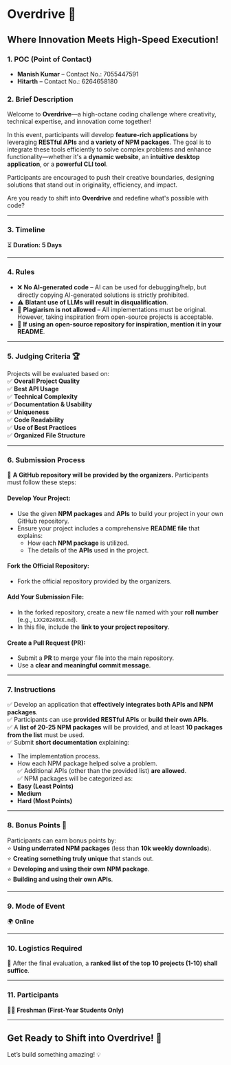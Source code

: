 # Overdrive 🚀  

## **Where Innovation Meets High-Speed Execution!**  

### **1. POC (Point of Contact)**  
- **Manish Kumar** – Contact No.: 7055447591  
- **Hitarth** – Contact No.: 6264658180  

### **2. Brief Description**  
Welcome to **Overdrive**—a high-octane coding challenge where creativity, technical expertise, and innovation come together!  

In this event, participants will develop **feature-rich applications** by leveraging **RESTful APIs** and **a variety of NPM packages**. The goal is to integrate these tools efficiently to solve complex problems and enhance functionality—whether it's a **dynamic website**, an **intuitive desktop application**, or a **powerful CLI tool**.  

Participants are encouraged to push their creative boundaries, designing solutions that stand out in originality, efficiency, and impact.  

Are you ready to shift into **Overdrive** and redefine what's possible with code?  

---

### **3. Timeline**  
⏳ **Duration: 5 Days**  

---

### **4. Rules**  
- ❌ **No AI-generated code** – AI can be used for debugging/help, but directly copying AI-generated solutions is strictly prohibited.  
- ⚠️ **Blatant use of LLMs will result in disqualification**.  
- 🚫 **Plagiarism is not allowed** – All implementations must be original. However, taking inspiration from open-source projects is acceptable.  
- 📌 **If using an open-source repository for inspiration, mention it in your README**.  

---

### **5. Judging Criteria 🏆**  
Projects will be evaluated based on:  
✅ **Overall Project Quality**  
✅ **Best API Usage**  
✅ **Technical Complexity**  
✅ **Documentation & Usability**  
✅ **Uniqueness**  
✅ **Code Readability**  
✅ **Use of Best Practices**  
✅ **Organized File Structure**  

---

### **6. Submission Process**  
📌 **A GitHub repository will be provided by the organizers.** Participants must follow these steps:

#### Develop Your Project:
- Use the given **NPM packages** and **APIs** to build your project in your own GitHub repository.
- Ensure your project includes a comprehensive **README file** that explains:
  - How each **NPM package** is utilized.
  - The details of the **APIs** used in the project.

#### Fork the Official Repository:
- Fork the official repository provided by the organizers.

#### Add Your Submission File:
- In the forked repository, create a new file named with your **roll number** (e.g., `LXX20240XX.md`).
- In this file, include the **link to your project repository**.

#### Create a Pull Request (PR):
- Submit a **PR** to merge your file into the main repository.
- Use a **clear and meaningful commit message**.

---

### **7. Instructions**  
✅ Develop an application that **effectively integrates both APIs and NPM packages**.  
✅ Participants can use **provided RESTful APIs** or **build their own APIs**.  
✅ A **list of 20-25 NPM packages** will be provided, and at least **10 packages from the list** must be used.  
✅ Submit **short documentation** explaining:  
   - The implementation process.
   - How each NPM package helped solve a problem.  
✅ Additional APIs (other than the provided list) **are allowed**.  
✅ NPM packages will be categorized as:  
   - **Easy (Least Points)**
   - **Medium**
   - **Hard (Most Points)**  

---

### **8. Bonus Points 🎯**  
Participants can earn bonus points by:  
⭐ **Using underrated NPM packages** (less than **10k weekly downloads**).  
⭐ **Creating something truly unique** that stands out.  
⭐ **Developing and using their own NPM package**.  
⭐ **Building and using their own APIs**.  

---

### **9. Mode of Event**  
🌍 **Online**  

---

### **10. Logistics Required**  
📌 After the final evaluation, a **ranked list of the top 10 projects (1-10) shall suffice**.  

---

### **11. Participants**  
👨‍💻 **Freshman (First-Year Students Only)**  

---

## **Get Ready to Shift into Overdrive!** 🚀  
Let’s build something amazing! 💡
